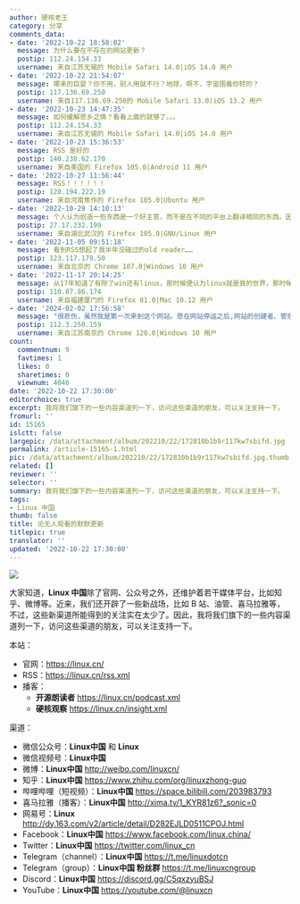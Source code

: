 ```yaml
---
author: 硬核老王
category: 分享
comments_data:
- date: '2022-10-22 18:58:02'
  message: 为什么要在不存在的网站更新？
  postip: 112.24.154.33
  username: 来自江苏无锡的 Mobile Safari 14.0|iOS 14.0 用户
- date: '2022-10-22 21:54:07'
  message: 哪来的巨婴？你不用，别人用就不行？地球，啊不，宇宙围着你转的？
  postip: 117.136.69.250
  username: 来自117.136.69.250的 Mobile Safari 13.0|iOS 13.2 用户
- date: '2022-10-23 14:47:35'
  message: 如何缓解思乡之情？看看上面的就够了。。。
  postip: 112.24.154.33
  username: 来自江苏无锡的 Mobile Safari 14.0|iOS 14.0 用户
- date: '2022-10-23 15:36:53'
  message: RSS 是好的
  postip: 140.238.62.170
  username: 来自美国的 Firefox 105.0|Android 11 用户
- date: '2022-10-27 11:56:44'
  message: RSS！！！！！！
  postip: 120.194.222.19
  username: 来自河南焦作的 Firefox 105.0|Ubuntu 用户
- date: '2022-10-29 14:10:13'
  message: 个人认为创造一些东西是一个好主意，而不是在不同的平台上翻译相同的东西。因为每个平台都有不同的用户。能想象一个正常人听着深奥的linux内核知识的感受吗?
  postip: 27.17.232.199
  username: 来自湖北武汉的 Firefox 105.0|GNU/Linux 用户
- date: '2022-11-05 09:51:18'
  message: 看到RSS想起了我半年没碰过的old reader……
  postip: 123.117.179.50
  username: 来自北京的 Chrome 107.0|Windows 10 用户
- date: '2022-11-17 20:14:25'
  message: 从17年知道了有除了win还有linux，那时候便认为linux就是我的世界，那时候我太惊喜了，从来没有吃饭睡觉都想过的事情，我发现了新的大陆，我兴奋了一个星期，我每天研究的很晚，甚至整夜，就是为了搞清楚，到底是什么样的系统，早上起来睁眼第一件事就是看看linux系统，我最快乐。
  postip: 110.87.86.174
  username: 来自福建厦门的 Firefox 81.0|Mac 10.12 用户
- date: '2024-02-02 17:56:58'
  message: "很悲伤，虽然我是第一次来到这个网站。愿在网站停运之后,网站的创建者、管理人员、诸位用户可以继续畅玩Linux。<br />\r\n我从树莓派3B+开始接触Linux，后来就忘记了这个系统。有时间的话我想我该拿出来这块长蜘蛛网的小玩意儿了。"
  postip: 112.3.250.159
  username: 来自江苏南京的 Chrome 120.0|Windows 10 用户
count:
  commentnum: 9
  favtimes: 1
  likes: 0
  sharetimes: 0
  viewnum: 4046
date: '2022-10-22 17:30:00'
editorchoice: true
excerpt: 我将我们旗下的一些内容渠道列一下，访问这些渠道的朋友，可以关注支持一下。
fromurl: ''
id: 15165
islctt: false
largepic: /data/attachment/album/202210/22/172810b1b9r117kw7sbifd.jpg
permalink: /article-15165-1.html
pic: /data/attachment/album/202210/22/172810b1b9r117kw7sbifd.jpg.thumb.jpg
related: []
reviewer: ''
selector: ''
summary: 我将我们旗下的一些内容渠道列一下，访问这些渠道的朋友，可以关注支持一下。
tags:
- Linux 中国
thumb: false
title: 论无人观看的默默更新
titlepic: true
translator: ''
updated: '2022-10-22 17:30:00'
---
```


![](/data/attachment/album/202210/22/172810b1b9r117kw7sbifd.jpg)


大家知道，**Linux 中国**除了官网、公众号之外，还维护着若干媒体平台，比如知乎、微博等。近来，我们还开辟了一些新战场，比如 B 站、油管、喜马拉雅等，不过，这些新渠道所能得到的关注实在太少了。因此，我将我们旗下的一些内容渠道列一下，访问这些渠道的朋友，可以关注支持一下。


本站：


* 官网：<https://linux.cn/>
* RSS：<https://linux.cn/rss.xml>
* 播客：
	+ **开源朗读者** <https://linux.cn/podcast.xml>
	+ **硬核观察** <https://linux.cn/insight.xml>


渠道：


* 微信公众号：**Linux中国** 和 **Linux**
* 微信视频号：**Linux中国**
* 微博：**Linux中国** <http://weibo.com/linuxcn/>
* 知乎：**Linux中国** <https://www.zhihu.com/org/linuxzhong-guo>
* 哔哩哔哩（短视频）：**Linux中国** <https://space.bilibili.com/203983793>
* 喜马拉雅（播客）：**Linux中国** <http://xima.tv/1_KYR81z6?_sonic=0>
* 网易号：**Linux** <http://dy.163.com/v2/article/detail/D282EJLD0511CPOJ.html>
* Facebook：**Linux中国** <https://www.facebook.com/linux.china/>
* Twitter：**Linux中国** <https://twitter.com/linux_cn>
* Telegram（channel）：**Linux中国** <https://t.me/linuxdotcn>
* Telegram（group）：**Linux中国 粉丝群** <https://t.me/linuxcngroup>
* Discord：**Linux中国** <https://discord.gg/C5qxzyuBSJ>
* YouTube：**Linux中国** <https://youtube.com/@linuxcn>
